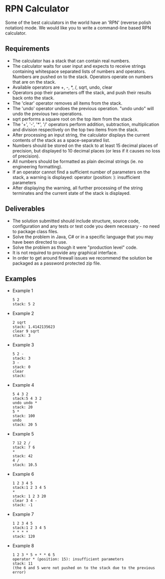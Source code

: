 RPN Calculator
==============

Some of the best calculators in the world have an 'RPN' (reverse polish notation) mode. We would like you to write a command-line based RPN calculator.

Requirements
------------

* The calculator has a stack that can contain real numbers.
* The calculator waits for user input and expects to receive strings containing whitespace separated lists of numbers and operators. Numbers are pushed on to the stack. Operators operate on numbers that are on the stack.
* Available operators are +, -, *, /, sqrt, undo, clear
* Operators pop their parameters off the stack, and push their results back onto the stack.
* The 'clear' operator removes all items from the stack.
* The 'undo' operator undoes the previous operation. "undo undo" will undo the previous two operations.
* sqrt performs a square root on the top item from the stack
* The '+', '-', '*', '/' operators perform addition, subtraction, multiplication and division respectively on the top two items from the stack.
* After processing an input string, the calculator displays the current contents of the stack as a space-separated list.
* Numbers should be stored on the stack to at least 15 decimal places of precision, but displayed to 10 decimal places (or less if it causes no loss of precision).
* All numbers should be formatted as plain decimal strings (ie. no engineering formatting).
* If an operator cannot find a sufficient number of parameters on the stack, a warning is displayed:
operator <operator> (position: <pos>): insufficient parameters
* After displaying the warning, all further processing of the string terminates and the current state of the stack is displayed.

Deliverables
------------

* The solution submitted should include structure, source code, configuration and any tests or test code you deem necessary - no need to package class files.
* Solve the problem in Java, C# or in a specific language that you may have been directed to use.
* Solve the problem as though it were "production level" code.
* It is not required to provide any graphical interface.
* In order to get around firewall issues we recommend the solution be packaged as a password protected zip file.

Examples
--------

* Example 1

    ```
    5 2 
    stack: 5 2
    ```

* Example 2

    ```
    2 sqrt
    stack: 1.4142135623
    clear 9 sqrt
    stack: 3
    ```
    
* Example 3
    
    ```
    5 2 - 
    stack: 3 
    3 - 
    stack: 0
    clear 
    stack:
    ```

* Example 4

    ```
    5 4 3 2 
    stack:5 4 3 2 
    undo undo * 
    stack: 20 
    5 *
    stack: 100 
    undo
    stack: 20 5
    ```    
    
* Example 5  

    ```
    7 12 2 / 
    stack: 7 6 
    *
    stack: 42 
    4 /
    stack: 10.5
    ```

* Example 6

    ```
    1 2 3 4 5 
    stack:1 2 3 4 5
    *
    stack: 1 2 3 20 
    clear 3 4 - 
    stack: -1
    ```

* Example 7

    ```
    1 2 3 4 5 
    stack:1 2 3 4 5 
    * * * *
    stack: 120
    ```

* Example 8

    ```
    1 2 3 * 5 + * * 6 5
    operator * (position: 15): insufficient parameters 
    stack: 11
    (the 6 and 5 were not pushed on to the stack due to the previous error)
    ```